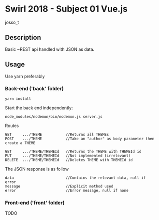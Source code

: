 # Swirl 2018 - Subject 01 Vue.js
josso_t

## Description
Basic ~REST api handled with JSON as data.

## Usage
Use yarn preferably


### Back-end ('back' folder)
```
yarn install
```

Start the back end independently:
```
node_modules/nodemon/bin/nodemon.js server.js
```

Routes
```
GET     .../THEME           //Returns all THEMEs
POST    .../THEME           //Take an "author" as body parameter then create a THEME

GET     .../THEME/THEMEId   //Returns the THEME with THEMEId id
PUT     .../THEME/THEMEId   //Not implemented (irrelevant)
DELETE  .../THEME/THEMEId   //Deletes THEME with THEMEId id
```

The JSON response is as follow
```
data                        //Contains the relevant data, null if error
message                     //Explicit method used
error                       //Error message, null if none
```

### Front-end ('front' folder)

TODO